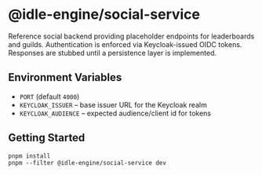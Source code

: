 # @idle-engine/social-service

Reference social backend providing placeholder endpoints for leaderboards and guilds. Authentication is enforced via Keycloak-issued OIDC tokens. Responses are stubbed until a persistence layer is implemented.

## Environment Variables
- `PORT` (default `4000`)
- `KEYCLOAK_ISSUER` – base issuer URL for the Keycloak realm
- `KEYCLOAK_AUDIENCE` – expected audience/client id for tokens

## Getting Started
```
pnpm install
pnpm --filter @idle-engine/social-service dev
```
